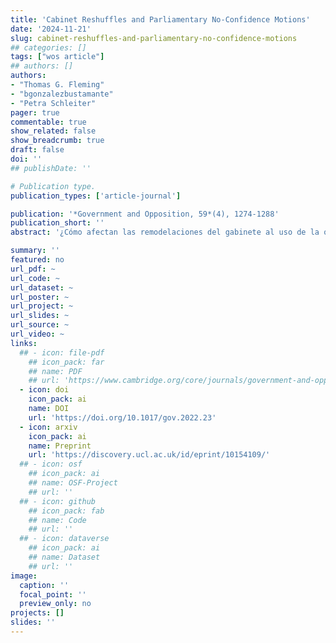 ```yaml
---
title: 'Cabinet Reshuffles and Parliamentary No‑Confidence Motions'
date: '2024-11-21'
slug: cabinet-reshuffles-and-parliamentary-no‑confidence-motions
## categories: []
tags: ["wos article"]
## authors: []
authors:
- "Thomas G. Fleming"
- "bgonzalezbustamante"
- "Petra Schleiter"
pager: true
commentable: true
show_related: false
show_breadcrumb: true
draft: false
doi: ''
## publishDate: ''

# Publication type.
publication_types: ['article-journal']

publication: '*Government and Opposition, 59*(4), 1274-1288'
publication_short: ''
abstract: '¿Cómo afectan las remodelaciones del gabinete al uso de la oposición de las mociones de censura contra el gobierno? Los partidos de la oposición utilizan las mociones de censura como señales electorales para poner de relieve la incompetencia del gobierno y posicionarse como un gobierno en espera. Argumentamos que las remodelaciones del gabinete - que los primeros ministros utilizan para responder a los fracasos políticos, los escándalos, la mala actuación ministerial y la deslealtad - presentan una oportunidad para que la oposición despliegue mociones de censura con este fin. Los incentivos para desplegar esta estrategia, sin embargo, dependen de la naturaleza del sistema de partidos y son mayores cuando la concentración del sistema de partidos sitúa a un único partido de la oposición como alternativa al gobierno y único beneficiario de una moción de censura. Comprobamos esta expectativa utilizando un modelo multinivel aplicado a los datos sobre las remodelaciones de 316 gobiernos y 16 democracias parlamentarias, y encontramos apoyo para nuestra expectativa: las remodelaciones del gabinete aumentan la probabilidad de mociones de censura en función de la concentración del sistema de partidos.'

summary: ''
featured: no
url_pdf: ~
url_code: ~
url_dataset: ~
url_poster: ~
url_project: ~
url_slides: ~
url_source: ~
url_video: ~
links:
  ## - icon: file-pdf
    ## icon_pack: far
    ## name: PDF
    ## url: 'https://www.cambridge.org/core/journals/government-and-opposition/article/cabinet-reshuffles-and-parliamentary-noconfidence-motions/AB183B83794E391A27D5855A70ACF1A2'
  - icon: doi
    icon_pack: ai
    name: DOI
    url: 'https://doi.org/10.1017/gov.2022.23'
  - icon: arxiv
    icon_pack: ai
    name: Preprint
    url: 'https://discovery.ucl.ac.uk/id/eprint/10154109/'
  ## - icon: osf
    ## icon_pack: ai
    ## name: OSF-Project
    ## url: ''
  ## - icon: github
    ## icon_pack: fab
    ## name: Code
    ## url: ''
  ## - icon: dataverse
    ## icon_pack: ai
    ## name: Dataset
    ## url: ''
image:
  caption: ''
  focal_point: ''
  preview_only: no
projects: []
slides: ''
---
```

